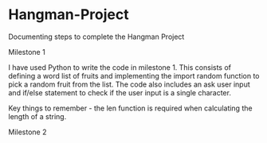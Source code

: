 # Hangman-Project
Documenting steps to complete the Hangman Project

Milestone 1 

I have used Python to write the code in milestone 1. This consists of defining a word list of fruits and implementing the import random function to pick a random fruit from the list. The code also includes an ask user input and if/else statement to check if the user input is a single character.

Key things to remember - the len function is required when calculating the length of a string.

Milestone 2


